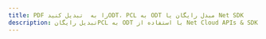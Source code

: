 ---title: PDF را به  تبدیل کنیدODT، PCL به ODT مبدل رایگان یا Net SDKdescription: تبدیل رایگانPCL به ODT با استفاده از Net Cloud APIs & SDK همچنین اسناد PDF را در Cloud ایجاد، ویرایش و رندر کنید.---